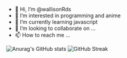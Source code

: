 - 👋 Hi, I’m @wallisonRds
- 👀 I’m interested in programming and anime
- 🌱 I’m currently learning javascript
- 💞️ I’m looking to collaborate on ...
- 📫 How to reach me ...

<!---
wallisonRds/wallisonRds is a ✨ special ✨ repository because its `README.md` (this file) appears on your GitHub profile.
You can click the Preview link to take a look at your changes.
--->
![Anurag's GitHub stats](https://github-readme-stats.vercel.app/api?username=wallisonRds&show_icons=true&theme=MidnightPurple)
![GitHub Streak](https://streak-stats.demolab.com/?user=wallisonRds)
